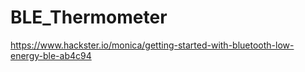 # BLE_Thermometer
https://www.hackster.io/monica/getting-started-with-bluetooth-low-energy-ble-ab4c94
